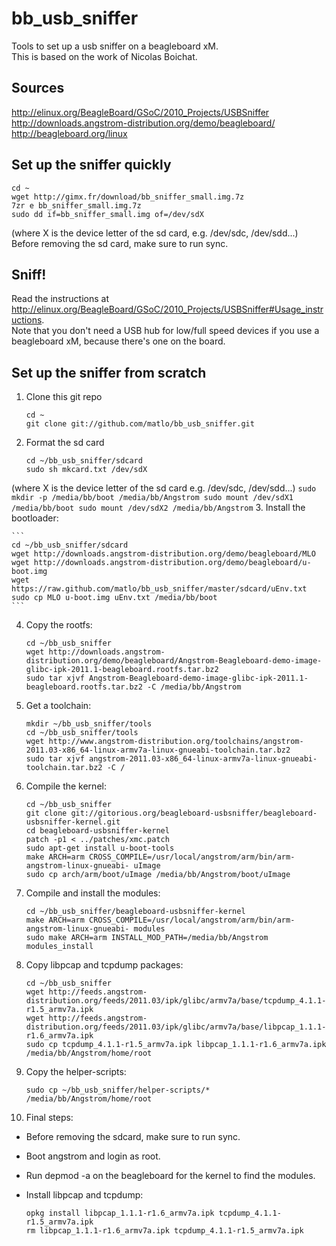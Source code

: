 bb_usb_sniffer
==============

Tools to set up a usb sniffer on a beagleboard xM.  
This is based on the work of Nicolas Boichat.

Sources  
-------

http://elinux.org/BeagleBoard/GSoC/2010_Projects/USBSniffer  
http://downloads.angstrom-distribution.org/demo/beagleboard/  
http://beagleboard.org/linux  

Set up the sniffer quickly
--------------------------

```
cd ~  
wget http://gimx.fr/download/bb_sniffer_small.img.7z  
7zr e bb_sniffer_small.img.7z  
sudo dd if=bb_sniffer_small.img of=/dev/sdX  
```
(where X is the device letter of the sd card, e.g. /dev/sdc, /dev/sdd...)  
Before removing the sd card, make sure to run sync.

Sniff!
------

Read the instructions at http://elinux.org/BeagleBoard/GSoC/2010_Projects/USBSniffer#Usage_instructions.  
Note that you don't need a USB hub for low/full speed devices if you use a beagleboard xM, because there's one on the board.  

Set up the sniffer from scratch
-------------------------------

1. Clone this git repo

    ```
    cd ~
    git clone git://github.com/matlo/bb_usb_sniffer.git
    ```
2. Format the sd card

    ```
    cd ~/bb_usb_sniffer/sdcard
    sudo sh mkcard.txt /dev/sdX
    ```
  (where X is the device letter of the sd card e.g. /dev/sdc, /dev/sdd...)
    ```
    sudo mkdir -p /media/bb/boot /media/bb/Angstrom
    sudo mount /dev/sdX1 /media/bb/boot
    sudo mount /dev/sdX2 /media/bb/Angstrom
    ```
3. Install the bootloader:

    ```
    cd ~/bb_usb_sniffer/sdcard
    wget http://downloads.angstrom-distribution.org/demo/beagleboard/MLO
    wget http://downloads.angstrom-distribution.org/demo/beagleboard/u-boot.img
    wget https://raw.github.com/matlo/bb_usb_sniffer/master/sdcard/uEnv.txt
    sudo cp MLO u-boot.img uEnv.txt /media/bb/boot
    ```
4. Copy the rootfs:

    ```
    cd ~/bb_usb_sniffer
    wget http://downloads.angstrom-distribution.org/demo/beagleboard/Angstrom-Beagleboard-demo-image-glibc-ipk-2011.1-beagleboard.rootfs.tar.bz2
    sudo tar xjvf Angstrom-Beagleboard-demo-image-glibc-ipk-2011.1-beagleboard.rootfs.tar.bz2 -C /media/bb/Angstrom
    ```
5. Get a toolchain:

    ```
    mkdir ~/bb_usb_sniffer/tools
    cd ~/bb_usb_sniffer/tools
    wget http://www.angstrom-distribution.org/toolchains/angstrom-2011.03-x86_64-linux-armv7a-linux-gnueabi-toolchain.tar.bz2
    sudo tar xjvf angstrom-2011.03-x86_64-linux-armv7a-linux-gnueabi-toolchain.tar.bz2 -C /
    ```
6. Compile the kernel:

    ```
    cd ~/bb_usb_sniffer
    git clone git://gitorious.org/beagleboard-usbsniffer/beagleboard-usbsniffer-kernel.git
    cd beagleboard-usbsniffer-kernel
    patch -p1 < ../patches/xmc.patch
    sudo apt-get install u-boot-tools
    make ARCH=arm CROSS_COMPILE=/usr/local/angstrom/arm/bin/arm-angstrom-linux-gnueabi- uImage
    sudo cp arch/arm/boot/uImage /media/bb/Angstrom/boot/uImage
    ```
7. Compile and install the modules:

    ```
    cd ~/bb_usb_sniffer/beagleboard-usbsniffer-kernel
    make ARCH=arm CROSS_COMPILE=/usr/local/angstrom/arm/bin/arm-angstrom-linux-gnueabi- modules
    sudo make ARCH=arm INSTALL_MOD_PATH=/media/bb/Angstrom modules_install
    ```
8. Copy libpcap and tcpdump packages:

    ```
    cd ~/bb_usb_sniffer
    wget http://feeds.angstrom-distribution.org/feeds/2011.03/ipk/glibc/armv7a/base/tcpdump_4.1.1-r1.5_armv7a.ipk
    wget http://feeds.angstrom-distribution.org/feeds/2011.03/ipk/glibc/armv7a/base/libpcap_1.1.1-r1.6_armv7a.ipk
    sudo cp tcpdump_4.1.1-r1.5_armv7a.ipk libpcap_1.1.1-r1.6_armv7a.ipk /media/bb/Angstrom/home/root
    ```
9. Copy the helper-scripts:

    ```
    sudo cp ~/bb_usb_sniffer/helper-scripts/* /media/bb/Angstrom/home/root
    ```
10. Final steps:
  * Before removing the sdcard, make sure to run sync.  
  * Boot angstrom and login as root.  
  * Run depmod -a on the beagleboard for the kernel to find the modules.  
  * Install libpcap and tcpdump:

    ```
    opkg install libpcap_1.1.1-r1.6_armv7a.ipk tcpdump_4.1.1-r1.5_armv7a.ipk
    rm libpcap_1.1.1-r1.6_armv7a.ipk tcpdump_4.1.1-r1.5_armv7a.ipk
    ```

